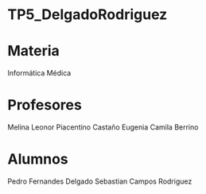 # TP5_DelgadoRodriguez

# Materia 
Informática Médica

# Profesores
Melina Leonor Piacentino Castaño
Eugenia Camila Berrino

# Alumnos
Pedro Fernandes Delgado
Sebastian Campos Rodriguez
